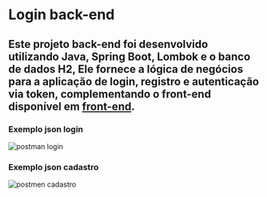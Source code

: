 # Login back-end
## Este projeto back-end foi desenvolvido utilizando Java, Spring Boot, Lombok e o banco de dados H2, Ele fornece a lógica de negócios para a aplicação de login, registro e autenticação via token, complementando o front-end disponível em [front-end](https://github.com/JhonatanJSilva/front-end-login).



### Exemplo json login

![postman login](https://github.com/user-attachments/assets/cedd9aeb-c86d-473e-ab1a-62012a1418cb)


### Exemplo json cadastro

![postmen cadastro](https://github.com/user-attachments/assets/35d554cc-9214-4b50-858e-50b442e0863f)
